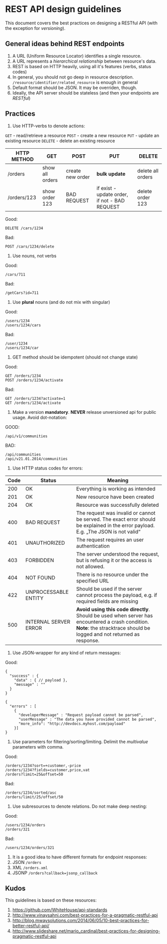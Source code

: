 # REST API design guidelines

This document covers the best practices on designing a RESTful API (with the exception for *versioning*).


## General ideas behind REST endpoints

1. A URL (Uniform Resource Locator) identifies a single resource.
1. A URL represents a *hierarchical relationship* between resource's data.
1. REST is based on HTTP heavily, using all it's features (verbs, status codes)
1. In general, you should not go deep in resource description. `/resource/identifier/related_resource` is enough in general
1. Default format should be JSON. It may be overriden, though.
1. Ideally, the API server should be stateless (and then your endpoints are *RESTful*)

## Practices

1. Use HTTP-verbs to denote actions:

`GET` - read/retrieve a resource
`POST` - create a new resource
`PUT` - update an existing resource
`DELETE` - delete an existing resource


| HTTP METHOD | GET | POST | PUT | DELETE |
| ----------- | --- | ---- | --- | ------ |
| /orders     | show all orders | create new order | **bulk update** | delete all orders |
| /orders/123 | show order 123 | BAD REQUEST | if exist - update order, if not - BAD REQUEST | delete order 123|



Good:
```
DELETE /cars/1234
```

Bad:
```
POST /cars/1234/delete
```


1. Use nouns, not verbs

Good:
```
/cars/711
```

Bad:
```
/getCars?id=711
```


1. Use **plural** nouns (and do not mix with singular)

Good:
```
/users/1234
/users/1234/cars
```

Bad:
```
/user/1234
/users/1234/car
```



1. GET method should be idempotent (should not change state)

Good:
```
GET /orders/1234
POST /orders/1234/activate
```

Bad:
```
GET /orders/1234?activate=1
GET /orders/1234/activate
```



1. Make a version **mandatory**. **NEVER** release unversioned api for public usage. Avoid dot-notation:

GOOD:
```
/api/v1/communities
```

BAD:
```
/api/communities
/api/v21.01.2014/communities
```



1. Use HTTP status codes for errors:

| Code | Status | Meaning | 
| ---- | ------ | ------- |
| 200  | OK | Everything is working as intended |
| 201  | OK | New resource have been created | 
| 204  | OK | Resource was successfully deleted |
| 400  | BAD REQUEST | The request was invalid or cannot be served. The exact error should be explained in the error payload. E.g. „The JSON is not valid“ |
| 401  | UNAUTHORIZED | The request requires an user authentication |
| 403  | FORBIDDEN | The server understood the request, but is refusing it or the access is not allowed. |
| 404  | NOT FOUND | There is no resource under the specified URL |
| 422  | UNPROCESSABLE ENTITY | Should be used if the server cannot process the payload, e.g. if required fields are missing |
| 500  | INTERNAL SERVER ERROR | **Avoid using this code directly**. Should be used when server has encountered a crash condition. **Note**: the stracktrace should be logged and not returned as response. |




1. Use JSON-wrapper for any kind of return messages:

Good:
```
{
  "success" : {
    "data" : { // payload },
    "message" : ""
  }
}

{
  "errors" : [
    {
      "developerMessage" : "Request payload cannot be parsed",
      "userMessage" : "The data you have provided cannot be parsed",
      "more_info": "http://devdocs.myhost.com/payload"
    }]
}
```



1. Use parameters for filtering/sorting/limiting. Delimit the *multivalue* parameters with comma. 

Good:
```
/orders/1234?sort=+customer,-price
/orders/1234?fields=customer,price,vat
/orders?limit=25&offset=50
```

Bad:
```
/orders/1234/sorted/asc
/orders/limit/25/offset/50
```


1. Use subresources to denote relations. Do not make deep nesting:

Good:
```
/users/1234/orders
/orders/321
```

Bad:
```
/users/1234/orders/321
```





1. It is a good idea to have different formats for endpoint responses:
  1. JSON `/orders`
  2. XML `/orders.xml`
  3. JSONP `/orders?callback=jsonp_callback`


## Kudos

This guidelines is based on these resources:

1. https://github.com/WhiteHouse/api-standards
1. http://www.vinaysahni.com/best-practices-for-a-pragmatic-restful-api
1. http://blog.mwaysolutions.com/2014/06/05/10-best-practices-for-better-restful-api/
1. http://www.slideshare.net/mario_cardinal/best-practices-for-designing-pragmatic-restful-api